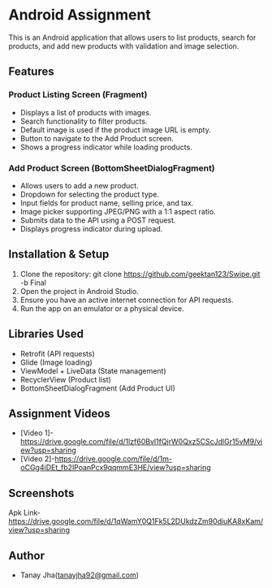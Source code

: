 # Android Assignment

This is an Android application that allows users to list products, search for products, and add new products with validation and image selection.

## Features

### Product Listing Screen (Fragment)
- Displays a list of products with images.
- Search functionality to filter products.
- Default image is used if the product image URL is empty.
- Button to navigate to the Add Product screen.
- Shows a progress indicator while loading products.

### Add Product Screen (BottomSheetDialogFragment)
- Allows users to add a new product.
- Dropdown for selecting the product type.
- Input fields for product name, selling price, and tax.
- Image picker supporting JPEG/PNG with a 1:1 aspect ratio.
- Submits data to the API using a POST request.
- Displays progress indicator during upload.


## Installation & Setup
1. Clone the repository:
git clone https://github.com/geektan123/Swipe.git -b Final  
2. Open the project in Android Studio.
3. Ensure you have an active internet connection for API requests.
4. Run the app on an emulator or a physical device.

## Libraries Used
- Retrofit (API requests)
- Glide (Image loading)
- ViewModel + LiveData (State management)
- RecyclerView (Product list)
- BottomSheetDialogFragment (Add Product UI)

## Assignment Videos
- [Video 1]-https://drive.google.com/file/d/1lzf60Bvl1fQjrW0Qxz5CScJdlGr15vM9/view?usp=sharing
- [Video 2]-https://drive.google.com/file/d/1m-oCGg4iDEt_fb2lPoanPcx9qqmmE3HE/view?usp=sharing

## Screenshots
Apk Link- https://drive.google.com/file/d/1qWamY0Q1Fk5L2DUkdzZm90diuKA8xKam/view?usp=sharing

## Author
- Tanay Jha(tanayjha92@gmail.com)

